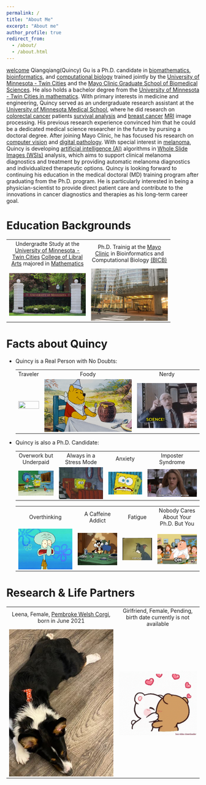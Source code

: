 ```yaml
---
permalink: /
title: "About Me"
excerpt: "About me"
author_profile: true
redirect_from: 
  - /about/
  - /about.html
---
```


[welcome](musics/main_site_song.mp3) 
Qiangqiang(Quincy) Gu is a Ph.D. candidate in [biomathematics](https://en.wikipedia.org/wiki/Mathematical_and_theoretical_biology), [bioinformatics](https://en.wikipedia.org/wiki/Bioinformatics), and [computational biology](https://en.wikipedia.org/wiki/Computational_biology) trained jointly by the [University of Minnesota - Twin Cities](https://twin-cities.umn.edu) and the [Mayo Clinic Graduate School of Biomedical Sciences](https://college.mayo.edu). He also holds a bachelor degree from the [University of Minnesota - Twin Cities in mathematics](https://cse.umn.edu/math). 
With primary interests in medicine and engineering, Quincy served as an undergraduate research assistant at the [University of Minnesota Medical School](https://med.umn.edu), where he did research on [colorectal cancer](https://www.cdc.gov/cancer/colorectal/basic_info/what-is-colorectal-cancer.htm) patients [survival analysis](https://en.wikipedia.org/wiki/Survival_analysis) and [breast cancer](https://www.mayoclinic.org/diseases-conditions/breast-cancer/symptoms-causes/syc-20352470) [MRI](https://www.mayoclinic.org/tests-procedures/mri/about/pac-20384768) image processing. His previous research experience convinced him that he could be a dedicated medical science researcher in the future by pursing a doctoral degree.
After joining Mayo Clinic, he has focused his research on [computer vision](https://en.wikipedia.org/wiki/Computer_vision) and [digital pathology](https://en.wikipedia.org/wiki/Digital_pathology). With special interest in [melanoma](https://www.mayoclinic.org/diseases-conditions/melanoma/symptoms-causes/syc-20374884), Quincy is developing [artificial intelligence (AI)](https://en.wikipedia.org/wiki/Artificial_intelligence) algorithms in [Whole Slide Images (WSIs)](https://digitalpathologyassociation.org/whole-slide-imaging-repository) analysis, which aims to support clinical melanoma diagnostics and treatment by providing automatic melanoma diagnostics and individualized therapeutic options.
Quincy is looking forward to continuing his education in the medical doctoral (MD) training program after graduating from the Ph.D. program. He is particularly interested in being a physician-scientist to provide direct patient care and contribute to the innovations in cancer diagnostics and therapies as his long-term career goal.

Education Backgrounds
=====

  <table>
      <tr>
        <td width="200" height="50" style="text-align:center">Undergradte Study at the <a href="https://twin-cities.umn.edu">University of Minnesota - Twin Cities</a> <a href="https://cla.umn.edu/undergraduate-students/requirements-policies/about-majors-minors/shared-majors-and-minors/ba-mathematics">College of Libral Arts</a> majored in <a href="https://cse.umn.edu/math">Mathematics</a></td>
        <td width="200" height="50" style="text-align:center">Ph.D. Trainig at the <a href="https://college.mayo.edu">Mayo Clinic</a> in Bioinformatics and Computational Biology <a href="https://r.umn.edu/academics-research/graduate/bicb">(BICB)</a></td>
      </tr>
      <tr>
        <td><img style="vertical-align: bottom;" src="images/umn.png" width="100%" height="100%"></td>
        <td><img style="vertical-align: bottom;" src="images/mayo_clinic.png" width="100%" height="100%"></td>
      </tr>
    </table>

Facts about Quincy
=====
* Quincy is a Real Person with No Doubts: 

  <table>
    <tr>
      <td style="text-align:center">Traveler</td>
      <td style="text-align:center">Foody</td>
      <td style="text-align:center">Nerdy</td>
    </tr>
    <tr>
      <td><img style="display:block;" src="images/traveler.gif" width="100%" height="100%"></td>
      <td><img style="display:block;" src="images/foody.gif" width="100%" height="100%"></td>
      <td><img style="display:block;" src="images/nerd.gif" width="100%" height="100%"></td>
    </tr>
  </table>

* Quincy is also a Ph.D. Candidate:

  <table>
    <tr>
      <td style="text-align:center">Overwork but Underpaid</td>
      <td style="text-align:center">Always in a Stress Mode</td>
      <td style="text-align:center">Anxiety</td>
      <td style="text-align:center">Imposter Syndrome</td>
    </tr>
    <tr>
      <td><img style="display:block;" src="images/overwork_underpaid.gif" width="100%" height="100%"></td>
      <td><img style="display:block;" src="images/stress_mode.gif" width="100%" height="100%"></td>
      <td><img style="display:block;" src="images/anxiety.gif" width="100%" height="100%"></td>
      <td><img style="display:block;" src="images/imposter_syndrome.gif" width="100%" height="100%"></td>
    </tr>
  </table>

  <table>
    <tr>
      <td style="text-align:center">Overthinking</td>
      <td style="text-align:center">A Caffeine Addict</td>
      <td style="text-align:center">Fatigue</td>
      <td style="text-align:center">Nobody Cares About Your Ph.D. But You</td>
    </tr>
    <tr>
      <td><img style="display:block;" src="images/overthink.gif" width="100%" height="100%"></td>
      <td><img style="display:block;" src="images/caffeine_addict.gif" width="100%" height="100%"></td>
      <td><img style="display:block;" src="images/fatigue.gif" width="100%" height="100%"></td>
      <td><img style="display:block;" src="images/who_cares.gif" width="100%" height="100%"></td>
    </tr>
  </table>


Research & Life Partners
======

  <table>
      <tr>
        <td style="text-align:center">Leena, Female, <a href="https://en.wikipedia.org/wiki/Pembroke_Welsh_Corgi">Pembroke Welsh Corgi</a>, born in June 2021</td>
        <td style="text-align:center">Girlfriend, Female, Pending, birth date currently is not available</td>
      </tr>
      <tr>
        <td><img style="display:block;" src="images/leena.png" width="100%" height="100%"></td>
        <td><img style="display:block;" src="images/kiss_love.gif" width="100%" height="100%"></td>
      </tr>
    </table>
